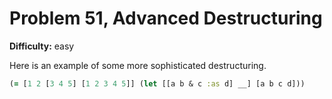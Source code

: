 # Problem 51, Advanced Destructuring

**Difficulty:** easy

Here is an example of some more sophisticated destructuring.

```clj
(= [1 2 [3 4 5] [1 2 3 4 5]] (let [[a b & c :as d] __] [a b c d]))
```
